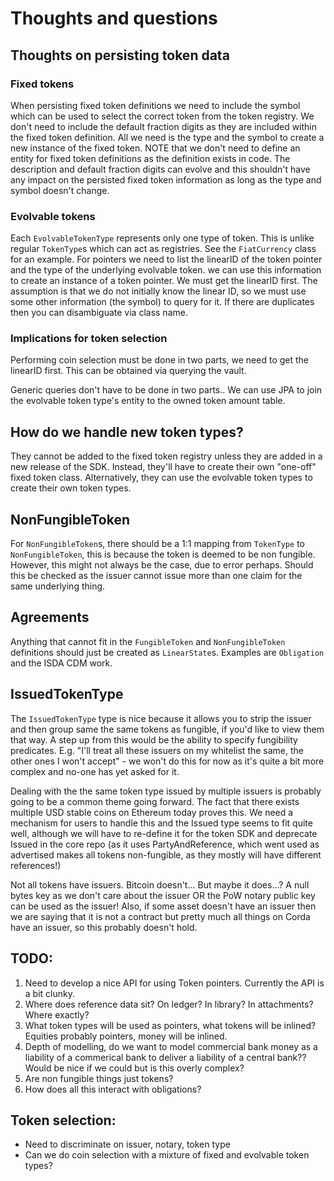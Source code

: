 # Thoughts and questions

## Thoughts on persisting token data

### Fixed tokens

When persisting fixed token definitions we need to include the symbol which can be used to select the correct token from
the token registry. We don't need to include the default fraction digits as they are included within the fixed
token definition. All we need is the type and the symbol to create a new instance of the fixed token. NOTE that
we don't need to define an entity for fixed token definitions as the definition exists in code. The description
and default fraction digits can evolve and this shouldn't have any impact on the persisted fixed token information
as long as the type and symbol doesn't change.

### Evolvable tokens

Each `EvolvableTokenType` represents only one type of token. This is unlike regular `TokenType`s which can act as registries. See the `FiatCurrency` class for an example.
For pointers we need to list the linearID of the token pointer and the type of the underlying evolvable token. we can
use this information to create an instance of a token pointer. We must get the linearID first. The assumption is that
we do not initially know the linear ID, so we must use some other information (the symbol) to query for it. If there
are duplicates then you can disambiguate via class name.

### Implications for token selection

Performing coin selection must be done in two parts, we need to get the linearID first. This can be obtained via
querying the vault.

Generic queries don't have to be done in two parts.. We can use JPA to join the evolvable token type's entity to the
owned token amount table.

## How do we handle new token types?

They cannot be added to the fixed token registry unless they are added in a new release of the SDK. Instead, they'll
have to create their own "one-off" fixed token class. Alternatively, they can use the evolvable token types to create
their own token types.

## NonFungibleToken

For `NonFungibleToken`s, there should be a 1:1 mapping from `TokenType` to `NonFungibleToken`, this is because the
token is deemed to be non fungible. However, this might not always be the case, due to error perhaps. Should this be
checked as the issuer cannot issue more than one claim for the same underlying thing.

## Agreements

Anything that cannot fit in the `FungibleToken` and `NonFungibleToken` definitions should just be created as
`LinearState`s. Examples are `Obligation` and the ISDA CDM work.

## IssuedTokenType

The `IssuedTokenType` type is nice because it allows you to strip the issuer and
then group same the same tokens as fungible, if you'd like to view
them that way. A step up from this would be the ability to specify fungibility
predicates. E.g. "I'll treat all these issuers on my whitelist the same, the
other ones I won't accept" - we won't do this for now as it's quite a bit
more complex and no-one has yet asked for it.

Dealing with the the same token type issued by multiple issuers is probably
going to be a common theme going forward. The fact that there exists multiple
USD stable coins on Ethereum today proves this. We need a mechanism for users
to handle this and the Issued type seems to fit quite well, although we
will have to re-define it for the token SDK and deprecate Issued in the
core repo (as it uses PartyAndReference, which went used as advertised
makes all tokens non-fungible, as they mostly will have different references!)

Not all tokens have issuers. Bitcoin doesn't... But maybe it does...? A
null bytes key as we don't care about the issuer OR the PoW notary public
key can be used as the issuer! Also, if some asset doesn't have an issuer
then we are saying that it is not a contract but pretty much all things on
Corda have an issuer, so this probably doesn't hold.

## TODO:

 1. Need to develop a nice API for using Token pointers. Currently the API is a bit clunky.
 2. Where does reference data sit? On ledger? In library? In attachments? Where exactly?
 3. What token types will be used as pointers, what tokens will be inlined? Equities probably pointers, money will
    be inlined.
 4. Depth of modelling, do we want to model commercial bank money as a liability of a commerical bank to deliver a
    liability of a central bank?? Would be nice if we could but is this overly complex?
 5. Are non fungible things just tokens?
 6. How does all this interact with obligations?

## Token selection:

* Need to discriminate on issuer, notary, token type
* Can we do coin selection with a mixture of fixed and evolvable token types?
